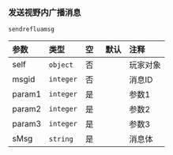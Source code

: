### 发送视野内广播消息
`sendrefluamsg`

| 参数   | 类型      | 空   | 默认 | 注释     |
| :----- | :-------- | :--- | :--- | :------- |
| self   | `object`  | 否   |      | 玩家对象 |
| msgid  | `integer` | 否   |      | 消息ID   |
| param1 | `integer` | 是   |      | 参数1    |
| param2 | `integer` | 是   |      | 参数2    |
| param3 | `integer` | 是   |      | 参数3    |
| sMsg   | `string`  | 是   |      | 消息体   |

